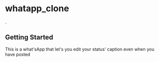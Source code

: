 # whatapp_clone

.

## Getting Started
This is a what'sApp that let's you edit your status' caption even when you have posted

